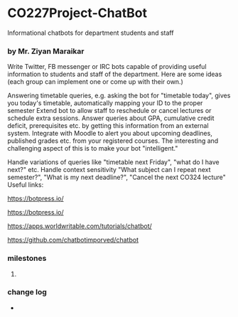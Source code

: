 # CO227Project-ChatBot
Informational chatbots for department students and staff

### by Mr. Ziyan Maraikar

Write Twitter, FB messenger or IRC bots capable of providing useful information to students and staff of the department. Here are some ideas (each group can implement one or come up with their own.)

Answering timetable queries, e.g. asking the bot for "timetable today", gives you today's timetable, automatically mapping your ID to the proper semester Extend bot to allow staff to reschedule or cancel lectures or schedule extra sessions.
Answer queries about GPA, cumulative credit deficit, prerequisites etc. by getting this information from an external system.
Integrate with Moodle to alert you about upcoming deadlines, published grades etc. from your registered courses.
The interesting and challenging aspect of this is to make your bot "intelligent."

Handle variations of  queries like "timetable next Friday", "what do I have next?" etc.
Handle context sensitivity "What subject can I repeat next semester?", "What is my next deadline?", "Cancel the next CO324 lecture"
Useful links:

https://botpress.io/

https://botpress.io/

https://apps.worldwritable.com/tutorials/chatbot/

https://github.com/chatbotimporved/chatbot

### milestones
01. 
### change log
*
